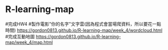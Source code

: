 # R-learning-map
#完成HW4
#製作電影"你的名字"文字雲(因為程式會當場爬資料，所以要花一點時間) https://gordon0813.github.io/R-learning-map/week_4/wordcloud.html
#完成互動地圖 https://gordon0813.github.io/R-learning-map/week_4/map.html
